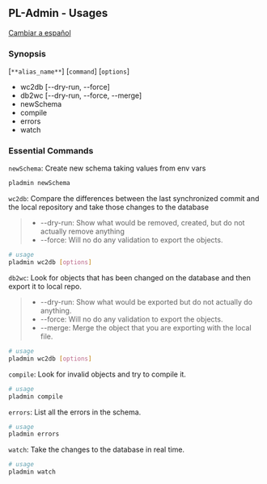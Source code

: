 ## PL-Admin - Usages
[Cambiar a español](usage-es.md)

### Synopsis
[`**alias_name**`] [`command`] [`options`]
- wc2db [--dry-run, --force]
- db2wc [--dry-run, --force, --merge]
- newSchema
- compile
- errors
- watch

### Essential Commands
`newSchema`: Create new schema taking values from env vars
```sh
pladmin newSchema
```

`wc2db`: Compare the differences between the last synchronized commit and the local repository and take those changes to the database
> - --dry-run: Show what would be removed, created, but do not actually remove anything
> - --force: Will no do any validation to export the objects.
```sh
# usage 
pladmin wc2db [options]
```

`db2wc`: Look for objects that has been changed on the database and then export it to local repo.
> - --dry-run: Show what would be exported but do not actually do anything.
> - --force: Will no do any validation to export the objects.
> - --merge: Merge the object that you are exporting with the local file. 
```sh
# usage
pladmin wc2db [options]
```

`compile`: Look for invalid objects and try to compile it.
```sh
# usage
pladmin compile
```

`errors`: List all the errors in the schema.
```sh
# usage
pladmin errors
```

`watch`: Take the changes to the database in real time.
```sh
# usage
pladmin watch
```
